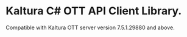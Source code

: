 # Kaltura C# OTT API Client Library.
Compatible with Kaltura OTT server version 7.5.1.29880 and above.
